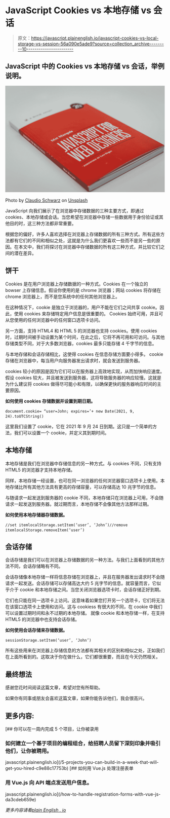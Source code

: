 # JavaScript Cookies vs 本地存储 vs 会话

> 原文：<https://javascript.plainenglish.io/javascript-cookies-vs-local-storage-vs-session-56a090e5ade9?source=collection_archive---------10----------------------->

## JavaScript 中的 Cookies vs 本地存储 vs 会话，举例说明。

![](img/15f0f599c8be9515e62cf70aa0cd6ac3.png)

Photo by [Claudio Schwarz](https://unsplash.com/@purzlbaum?utm_source=medium&utm_medium=referral) on [Unsplash](https://unsplash.com?utm_source=medium&utm_medium=referral)

JavaScript 向我们展示了在浏览器中存储数据的三种主要方式，即通过 cookies、本地存储或会话。当您希望在浏览器中存储一些数据用于身份验证或其他目的时，这三种方法都非常重要。

根据您的偏好，许多人喜欢选择在浏览器上存储数据的所有三种方式。所有这些方法都有它们的不同和相似之处，这就是为什么我们更喜欢一些而不是另一些的原因。在本文中，我们将探讨在浏览器中存储数据的所有这三种方式，并比较它们之间的潜在差异。

## **饼干**

Cookies 是在用户浏览器上存储数据的一种方式。Cookies 在一个独立的 bowser 上存储信息。假设你使用的是 chrome 浏览器；网站 cookies 将存储在 chrome 浏览器上，而不是您系统中的任何其他浏览器上。

在这种情况下，cookie 是独立于浏览器的，用户不能在它们之间共享 cookie。因此，使用 cookies 来存储特定用户信息是很重要的。
Cookies 始终可用，并且可从您使用的任何浏览器中的任何窗口选项卡访问。

另一方面，支持 HTML4 和 HTML 5 的浏览器也支持 cookies。使用 cookies 时，过期时间被手动设置为某个时间，在此之后，它将不再可用和可访问。与其他存储类型不同，对于大多数浏览器，cookies 最多只能存储 4 千字节的信息。

与本地存储和会话存储相比，这使得 cookies 在信息存储方面要小得多。
cookie 存储在浏览器中，每当用户向服务器发出请求时，就会发送到服务器。

cookies 较小的原因是因为它们可以在服务器上高效地实现，从而加快响应速度。假设 cookies 较大，并且被发送到服务器，这将导致服务器的响应较慢。这就是为什么建议将 cookies 做得尽可能小和有限，以确保更快的服务器响应时间的主要原因。

**如何使用 cookies 存储数据并设置到期日期。**

```
document.cookie= “user=John; expires=’+ new Date(2021, 9, 24).toUTCString()
```

这里我们设置了 cookie，它在 2021 年 9 月 24 日到期。这只是一个简单的方法，我们可以设置一个 cookie，并定义其到期时间。

## **本地存储**

本地存储是我们在浏览器中存储信息的另一种方式。与 cookies 不同，只有支持 HTML5 的浏览器才支持本地存储。

同样，本地存储一经设置，也可在同一浏览器的任何浏览器窗口选项卡上使用。本地存储比所有其他方法具有更高的存储容量，可以存储高达 10 兆字节的信息。

与随请求一起发送到服务器的 cookie 不同，本地存储只在浏览器上可用，不会随请求一起发送到服务器。就过期而言，本地存储不会像其他方法那样过期。

**如何使用本地存储器存储数据。**

```
//set itemlocalStorage.setItem(‘user’, ‘John’)//remove itemlocalStorage.removeItem(‘user’)
```

## **会话存储**

会话存储是我们可以在浏览器上存储数据的另一种方法。与我们上面看到的其他方法不同，会话存储略有不同。

会话存储像本地存储一样将信息存储在浏览器上，并且在服务器发出请求时不会随请求一起发送。会话存储可以存储高达大约 5 兆字节的信息。就容量而言，它似乎介于 cookie 和本地存储之间。当您关闭浏览器选项卡时，会话存储正好到期。

它们也只能在同一选项卡上访问。这意味着如果您打开另一个选项卡，它们将无法在该窗口选项卡上使用和访问。这与 cookiess 有很大的不同，在 cookie 中我们可以设置过期时间和永不过期的本地存储。
就像 cookie 和本地存储一样，在支持 HTML5 的浏览器中也支持会话存储。

**如何使用会话存储来存储数据。**

```
sessionStorage.setItem(‘user’, ‘John’)
```

所有这些用来在浏览器上存储信息的方法都有其相关的区别和相似之处，正如我们在上面所看到的。这取决于你在做什么，它们都很重要，而且在今天仍然相关。

## **最终想法**

感谢您花时间阅读这篇文章，希望对您有所帮助。

如果你有同事或朋友会喜欢这篇文章，如果你能告诉他们，我会很高兴。

## **更多内容:**

[](/5-projects-you-can-build-in-a-week-that-will-get-you-hired-c9e88c17753b) [## 你可以在一周内完成 5 个项目，让你被录用

### 如何建立一个基于项目的编程组合，给招聘人员留下深刻印象并吸引他们，让你被聘用。

javascript.plainenglish.io](/5-projects-you-can-build-in-a-week-that-will-get-you-hired-c9e88c17753b) [](/how-to-handle-registration-forms-with-vue-js-da3cdeb659e) [## 如何用 Vue.js 处理注册表单

### 用 Vue.js 向 API 端点发送用户信息。

javascript.plainenglish.io](/how-to-handle-registration-forms-with-vue-js-da3cdeb659e) 

*更多内容请看*[*plain English . io*](http://plainenglish.io/)